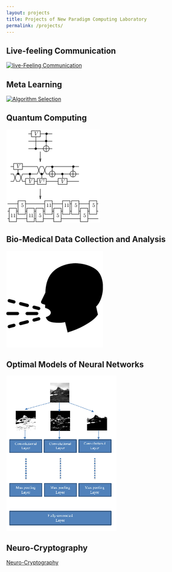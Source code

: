 ```yaml
---
layout: projects
title: Projects of New Paradigm Computing Laboratory
permalink: /projects/
---
```


<h2>Live-feeling Communication</h2>

[![live-Feeling Communication](/images/thehubs.png)](/projects/lfc)

<h2>Meta Learning</h2>

[![Algorithm Selection](/images/platform1s.png)](/projects/as)

<h2>Quantum Computing</h2>

[![Quantum Computing](/images/time_expansion_circuit.png)](/projects/quantum)

<h2>Bio-Medical Data Collection and Analysis</h2>

[![Bio-Medical Data Collection and Analysis](/images/cough.png)](/projects/biomed)


<h2>Optimal Models of Neural Networks</h2>

[![Optimal Models of Neural Networks](/images/Common_classifier.png)](/projects/ai)

<h2>Neuro-Cryptography</h2>

[Neuro-Cryptography](/projects/neurocrypt)





